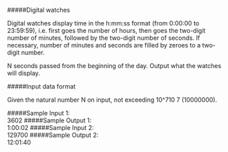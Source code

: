 #####Digital watches

Digital watches display time in the h:mm:ss format (from 0:00:00 to 23:59:59), i.e. first goes the number of hours, then goes the two-digit number of minutes, followed by the two-digit number of seconds. If necessary, number of minutes and seconds are filled by zeroes to a two-digit number.

N seconds passed from the beginning of the day. Output what the watches will display.

#####Input data format

Given the natural number N on input, not exceeding 10^710 
7
  (10000000).

#####Sample Input 1: <br>
     3602
#####Sample Output 1: <br>
     1:00:02
#####Sample Input 2: <br>
     129700
#####Sample Output 2: <br>
     12:01:40